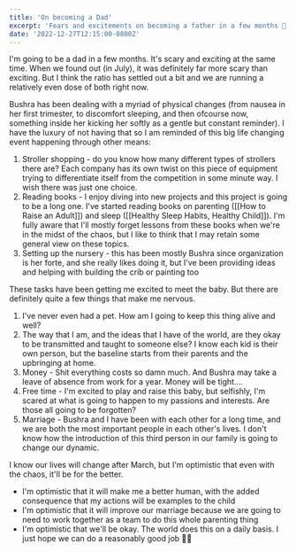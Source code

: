 ```yaml
---
title: 'On becoming a Dad'
excerpt: 'Fears and excitements on becoming a father in a few months 😬'
date: '2022-12-27T12:15:00-0800Z'
---
```


I'm going to be a dad in a few months. It's scary and exciting at the same time. When we found out (in July), it was definitely far more scary than exciting. But I think the ratio has settled out a bit and we are running a relatively even dose of both right now.

Bushra has been dealing with a myriad of physical changes (from nausea in her first trimester, to discomfort sleeping, and then ofcourse now, something inside her kicking her softly as a gentle but constant reminder). I have the luxury of not having that so I am reminded of this big life changing event happening through other means:

1. Stroller shopping - do you know how many different types of strollers there are? Each company has its own twist on this piece of equipment trying to differentiate itself from the competition in some minute way. I wish there was just one choice. 
2. Reading books - I enjoy diving into new projects and this project is going to be a long one. I've started reading books on parenting ([[How to Raise an Adult]]) and sleep ([[Healthy Sleep Habits, Healthy Child]]). I'm fully aware that I'll mostly forget lessons from these books when we're in the midst of the chaos, but I like to think that I may retain some general view on these topics.
3. Setting up the nursery - this has been mostly Bushra since organization is her forte, and she really likes doing it, but I've been providing ideas and helping with building the crib or painting too

These tasks have been getting me excited to meet the baby. But there are definitely quite a few things that make me nervous.

1. I've never even had a pet. How am I going to keep this thing alive and well? 
2. The way that I am, and the ideas that I have of the world, are they okay to be transmitted and taught to someone else? I know each kid is their own person, but the baseline starts from their parents and the upbringing at home.
3. Money - Shit everything costs so damn much. And Bushra may take a leave of absence from work for a year. Money will be tight....
4. Free time - I'm excited to play and raise this baby, but selfishly, I'm scared at what is going to happen to my passions and interests. Are those all going to be forgotten?
5. Marriage - Bushra and I have been with each other for a long time, and we are both the most important people in each other's lives. I don't know how the introduction of this third person in our family is going to change our dynamic.

I know our lives will change after March, but I'm optimistic that even with the chaos, it'll be for the better.

* I'm optimistic that it will make me a better human, with the added consequence that my actions will be examples to the child
* I'm optimistic that it will improve our marriage because we are going to need to work together as a team to do this whole parenting thing
* I'm optimistic that we'll be okay. The world does this on a daily basis. I just hope we can do a reasonably good job 🤞🏼
